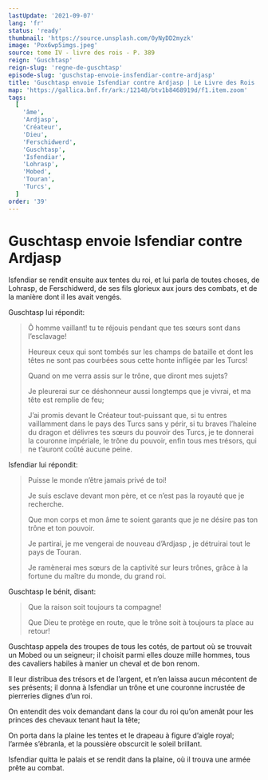 ```yaml
---
lastUpdate: '2021-09-07'
lang: 'fr'
status: 'ready'
thumbnail: 'https://source.unsplash.com/0yNyDD2myzk'
image: 'Pox6wp5imgs.jpeg'
source: tome IV - livre des rois - P. 389
reign: 'Guschtasp'
reign-slug: 'regne-de-guschtasp'
episode-slug: 'guschstap-envoie-insfendiar-contre-ardjasp'
title: 'Guschtasp envoie Isfendiar contre Ardjasp | Le Livre des Rois | Shâhnâmeh'
map: 'https://gallica.bnf.fr/ark:/12148/btv1b8468919d/f1.item.zoom'
tags:
  [
    'âme',
    'Ardjasp',
    'Créateur',
    'Dieu',
    'Ferschidwerd',
    'Guschtasp',
    'Isfendiar',
    'Lohrasp',
    'Mobed',
    'Touran',
    'Turcs',
  ]
order: '39'
---
```


<!-- LTeX: language=fr -->

# Guschtasp envoie Isfendiar contre Ardjasp

Isfendiar se rendit ensuite aux tentes du roi, et lui parla de toutes choses, de Lohrasp, de Ferschidwerd, de ses fils glorieux aux jours des combats, et de la manière dont il les avait vengés.

Guschtasp lui répondit:

> Ô homme vaillant! tu te réjouis pendant que tes sœurs sont dans l’esclavage!
>
> Heureux ceux qui sont tombés sur les champs de bataille et dont les têtes ne sont pas courbées sous cette honte infligée par les Turcs!
>
> Quand on me verra assis sur le trône, que diront mes sujets?
>
> Je pleurerai sur ce déshonneur aussi longtemps que je vivrai, et ma tête est remplie de feu;
>
> J’ai promis devant le Créateur tout-puissant que, si tu entres vaillamment dans le pays des Turcs sans y périr, si tu braves l’haleine du dragon et délivres tes sœurs du pouvoir des Turcs, je te donnerai la couronne impériale, le trône du pouvoir, enfin tous mes trésors, qui ne t’auront coûté aucune peine.

Isfendiar lui répondit:

> Puisse le monde n’être jamais privé de toi!
>
> Je suis esclave devant mon père, et ce n’est pas la royauté que je recherche.
>
> Que mon corps et mon âme te soient garants que je ne désire pas ton trône et ton pouvoir.
>
> Je partirai, je me vengerai de nouveau d’Ardjasp , je détruirai tout le pays de Touran.
>
> Je ramènerai mes sœurs de la captivité sur leurs trônes, grâce à la fortune du maître du monde, du grand roi.

Guschtasp le bénit, disant:

> Que la raison soit toujours ta compagne!
>
> Que Dieu te protège en route, que le trône soit à toujours ta place au retour!

Guschtasp appela des troupes de tous les cotés, de partout où se trouvait un Mobed ou un seigneur; il choisit parmi elles douze mille hommes, tous des cavaliers habiles à manier un cheval et de bon renom.

Il leur distribua des trésors et de l’argent, et n’en laissa aucun mécontent de ses présents; il donna à Isfendiar un trône et une couronne incrustée de pierreries dignes d’un roi.

On entendit des voix demandant dans la cour du roi qu’on amenât pour les princes des chevaux tenant haut la tête;

On porta dans la plaine les tentes et le drapeau à figure d’aigle royal; l’armée s’ébranla, et la poussière obscurcit le soleil brillant.

Isfendiar quitta le palais et se rendit dans la plaine, où il trouva une armée prête au combat.
